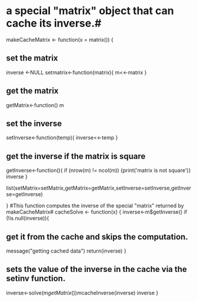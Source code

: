 # a special "matrix" object that can cache its inverse.#
makeCacheMatrix <- function(x = matrix()) {
## set the matrix
inverse <-NULL
setmatrix<-function(matrix){
m<<-matrix
}
## get the matrix
getMatrix<-function() m
## set the inverse
setInverse<-function(temp){
inverse<<-temp
}
## get the inverse if the matrix is square
getInverse<-function(){
if (nrow(m) != ncol(m)) {print('matrix is not square')}
inverse
}

list(setMatrix=setMatrix,getMatrix=getMatrix,setInverse=setInverse,getInverse=getInverse)

}
#This function computes the inverse of the special "matrix" returned by makeCacheMatrix#
cacheSolve <- function(x) {
inverse<-m$getInverse()
if (!is.null(inverse)){
## get it from the cache and skips the computation.
message("getting cached data")
return(inverse)
}
## sets the value of the inverse in the cache via the setinv function.
inverse<-solve(m$getMatrix())
m$cacheInverse(inverse)
inverse
}


